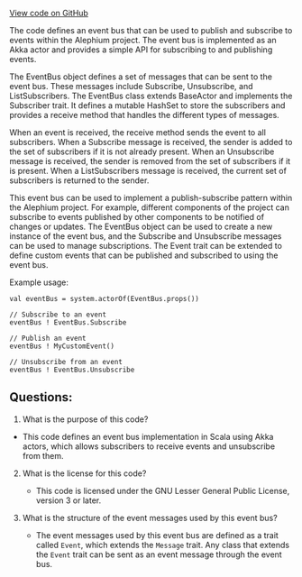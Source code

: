 [View code on GitHub](https://github.com/oxygenium/oxygenium/util/src/main/scala/org/oxygenium/util/EventBus.scala)

The code defines an event bus that can be used to publish and subscribe to events within the Alephium project. The event bus is implemented as an Akka actor and provides a simple API for subscribing to and publishing events.

The EventBus object defines a set of messages that can be sent to the event bus. These messages include Subscribe, Unsubscribe, and ListSubscribers. The EventBus class extends BaseActor and implements the Subscriber trait. It defines a mutable HashSet to store the subscribers and provides a receive method that handles the different types of messages.

When an event is received, the receive method sends the event to all subscribers. When a Subscribe message is received, the sender is added to the set of subscribers if it is not already present. When an Unsubscribe message is received, the sender is removed from the set of subscribers if it is present. When a ListSubscribers message is received, the current set of subscribers is returned to the sender.

This event bus can be used to implement a publish-subscribe pattern within the Alephium project. For example, different components of the project can subscribe to events published by other components to be notified of changes or updates. The EventBus object can be used to create a new instance of the event bus, and the Subscribe and Unsubscribe messages can be used to manage subscriptions. The Event trait can be extended to define custom events that can be published and subscribed to using the event bus. 

Example usage:

```
val eventBus = system.actorOf(EventBus.props())

// Subscribe to an event
eventBus ! EventBus.Subscribe

// Publish an event
eventBus ! MyCustomEvent()

// Unsubscribe from an event
eventBus ! EventBus.Unsubscribe
```
## Questions: 
 1. What is the purpose of this code?
   - This code defines an event bus implementation in Scala using Akka actors, which allows subscribers to receive events and unsubscribe from them.

2. What is the license for this code?
   - This code is licensed under the GNU Lesser General Public License, version 3 or later.

3. What is the structure of the event messages used by this event bus?
   - The event messages used by this event bus are defined as a trait called `Event`, which extends the `Message` trait. Any class that extends the `Event` trait can be sent as an event message through the event bus.